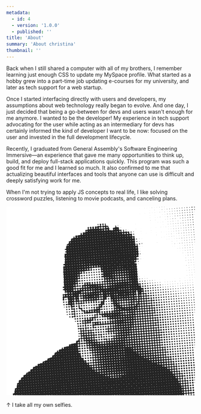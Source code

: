 ```yaml
---
metadata:  
  - id: 4 
  - version: '1.0.0' 
  - published: '' 
title: 'About'
summary: 'About christina'
thumbnail: ''
---
```




Back when I still shared a computer with all of my brothers, I remember learning just enough CSS to update my MySpace profile. What started as a hobby grew into a part-time job updating e-courses for my university, and later as tech support for a web startup. 

Once I started interfacing directly with users and developers, my assumptions about web technology really began to evolve. And one day, I just decided that being a go-between for devs and users wasn't enough for me anymore. I wanted to be the developer! My experience in tech support advocating for the user while acting as an intermediary for devs has certainly informed the kind of developer I want to be now: focused on the user and invested in the full development lifecycle.

Recently, I graduated from General Assembly's Software Engineering Immersive—an experience that gave me many opportunities to think up, build, and deploy full-stack applications quickly. This program was such a good fit for me and I learned so much. It also confirmed to me that actualizing beautiful interfaces and tools that anyone can use is difficult and deeply satisfying work for me.

When I'm not trying to apply JS concepts to real life, I like solving crossword puzzles, listening to movie podcasts, and canceling plans.


![Homemade headshot. Styled in halftone dots.](https://raw.githubusercontent.com/hipstina/v2/main/src/assets/profile-about.png)

↑ I take all my own selfies.